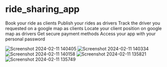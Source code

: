 # ride_sharing_app

Book your ride as clients 
Publish your rides as drivers
Track the driver you requested on a google map as clients 
Locate your client position on google map as drivers
Get secure payment methods
Access your app with your personal password

![Screenshot 2024-02-11 140405](https://github.com/MadickAngeCesar/ride_sharing_app/assets/129757922/6b5076b9-dc3e-4c2d-98f1-063e31a68494)
![Screenshot 2024-02-11 140334](https://github.com/MadickAngeCesar/ride_sharing_app/assets/129757922/30d0b727-5e0f-47f7-834e-4b66862f9012)
![Screenshot 2024-02-11 140158](https://github.com/MadickAngeCesar/ride_sharing_app/assets/129757922/d34b45c7-2ce7-47a9-a04b-13083482732d)
![Screenshot 2024-02-11 135821](https://github.com/MadickAngeCesar/ride_sharing_app/assets/129757922/bb22da1f-f2c3-41dc-afa4-258c974373d7)
![Screenshot 2024-02-11 135749](https://github.com/MadickAngeCesar/ride_sharing_app/assets/129757922/839b96e3-4e34-4b65-a11b-8d57320a0af0)

